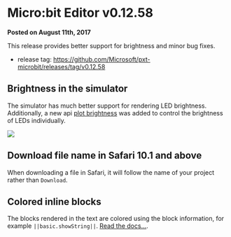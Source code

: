 # Micro:bit Editor v0.12.58

**Posted on August 11th, 2017**

This release provides better support for brightness and minor bug fixes.

* release tag: https://github.com/Microsoft/pxt-microbit/releases/tag/v0.12.58

## Brightness in the simulator

The simulator has much better support for rendering LED brightness. Additionally, a new api [plot brightness](https://makecode.microbit.org/reference/led/plot-brightness) was added to control the brightness of LEDs individually.

![](/static/blog/microbit/v0.12.57/brightness.gif)

## Download file name in Safari 10.1 and above

When downloading a file in Safari, it will follow the name of your project rather than ``Download``.

## Colored inline blocks

The blocks rendered in the text are colored using the block information, for example ``||basic.showString||``. [Read the docs...](/writing-docs/macros#inlineblocks).
